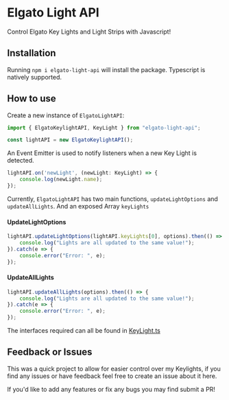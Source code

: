 # Elgato Light API
Control Elgato Key Lights and Light Strips with Javascript!

## Installation

Running `npm i elgato-light-api` will install the package. Typescript is natively supported.

## How to use

Create a new instance of `ElgatoLightAPI`:

```Javascript
import { ElgatoKeylightAPI, KeyLight } from "elgato-light-api";

const lightAPI = new ElgatoKeylightAPI();
```

An Event Emitter is used to notify listeners when a new Key Light is detected.
```Javascript
lightAPI.on('newLight', (newLight: KeyLight) => {
    console.log(newLight.name);
});
```

Currently, `ElgatoLightAPI` has two main functions, `updateLightOptions` and `updateAllLights`. And an exposed Array `keyLights`

#### UpdateLightOptions
```Javascript
lightAPI.updateLightOptions(lightAPI.keyLights[0], options).then(() => {
    console.log("Lights are all updated to the same value!");
}).catch(e => {
    console.error("Error: ", e);
});
```

#### UpdateAllLights
```Javascript
lightAPI.updateAllLights(options).then(() => {
    console.log("Lights are all updated to the same value!");
}).catch(e => {
    console.error("Error: ", e);
});
```
The interfaces required can all be found in [KeyLight.ts](https://github.com/NickParks/elgato-key-light/blob/master/src/types/KeyLight.ts)

## Feedback or Issues
This was a quick project to allow for easier control over my Keylights, if you find any issues or have feedback feel free to create an issue about it here.

If you'd like to add any features or fix any bugs you may find submit a PR!
